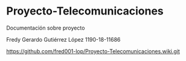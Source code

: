 # Proyecto-Telecomunicaciones
Documentación sobre proyecto 


Fredy Gerardo Gutiérrez López
1190-18-11686

https://github.com/fred001-lop/Proyecto-Telecomunicaciones.wiki.git
